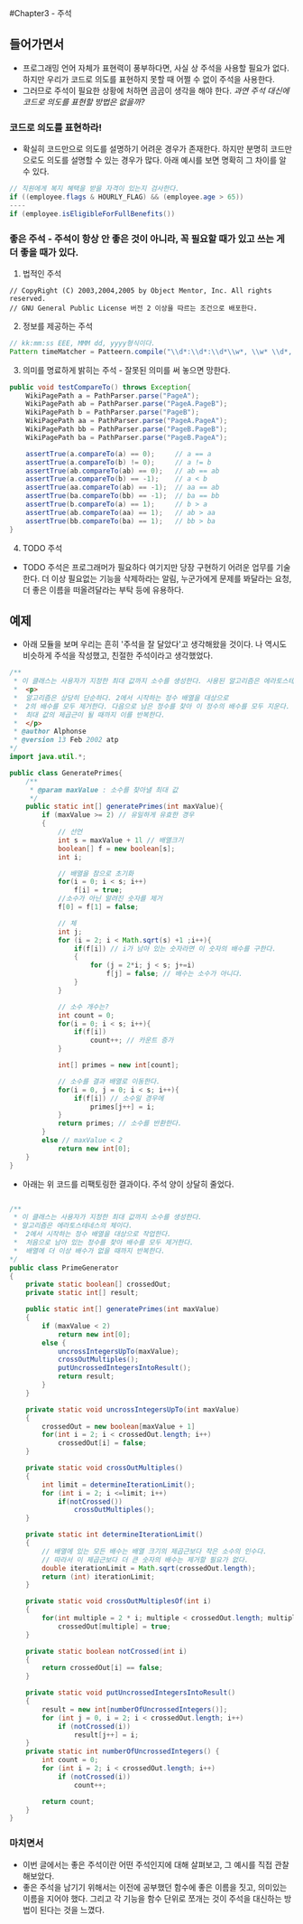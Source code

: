 #Chapter3 - 주석

## 들어가면서
* 프로그래밍 언어 자체가 표현력이 풍부하다면, 사실 상 주석을 사용할 필요가 없다. 하지만 우리가 코드로 의도를 표현하지 못할 때 어쩔 수 없이 주석을 사용한다.
* 그러므로 주석이 필요한 상황에 처하면 곰곰이 생각을 해야 한다. _과연 주석 대신에 코드로 의도를 표현할 방법은 없을까?_


### 코드로 의도를 표현하라!
* 확실히 코드만으로 의도를 설명하기 어려운 경우가 존재한다. 하지만 분명히 코드만으로도 의도를 설명할 수 있는 경우가 많다. 아래 예시를 보면 명확히 그 차이를 알 수 있다.
```java
// 직원에게 복지 혜택을 받을 자격이 있는지 검사한다.
if ((employee.flags & HOURLY_FLAG) && (employee.age > 65))
----
if (employee.isEligibleForFullBenefits())
```

### 좋은 주석 - 주석이 항상 안 좋은 것이 아니라, 꼭 필요할 때가 있고 쓰는 게 더 좋을 때가 있다.
1. 법적인 주석
```
// CopyRight (C) 2003,2004,2005 by Object Mentor, Inc. All rights reserved.
// GNU General Public License 버전 2 이상을 따르는 조건으로 배포한다.
```
2. 정보를 제공하는 주석
```java
// kk:mm:ss EEE, MMM dd, yyyy형식이다.
Pattern timeMatcher = Patteern.compile("\\d*:\\d*:\\d*\\w*, \\w* \\d*, \\d*");
```
3. 의미를 명료하게 밝히는 주석 - 잘못된 의미를 써 놓으면 망한다.
```java
public void testCompareTo() throws Exception{
    WikiPagePath a = PathParser.parse("PageA");
    WikiPagePath ab = PathParser.parse("PageA.PageB");
    WikiPagePath b = PathParser.parse("PageB");
    WikiPagePath aa = PathParser.parse("PageA.PageA");
    WikiPagePath bb = PathParser.parse("PageB.PageB");
    WikiPagePath ba = PathParser.parse("PageB.PageA");

    assertTrue(a.compareTo(a) == 0);     // a == a
    assertTrue(a.compareTo(b) != 0);     // a != b
    assertTrue(ab.compareTo(ab) == 0);   // ab == ab
    assertTrue(a.compareTo(b) == -1);    // a < b
    assertTrue(aa.compareTo(ab) == -1);  // aa == ab
    assertTrue(ba.compareTo(bb) == -1);  // ba == bb
    assertTrue(b.compareTo(a) == 1);     // b > a
    assertTrue(ab.compareTo(aa) == 1);   // ab > aa
    assertTrue(bb.compareTo(ba) == 1);   // bb > ba
}
```

4. TODO 주석
*  TODO 주석은 프로그래머가 필요하다 여기지만 당장 구현하기 어려운 업무를 기술한다. 더 이상 필요없는 기능을 삭제하라는 알림, 누군가에게 문제를 봐달라는 요청, 더 좋은 이름을 떠올려달라는 부탁 등에 유용하다.

## 예제
* 아래 모듈을 보며 우리는 흔히 '주석을 잘 달았다'고 생각해왔을 것이다. 나 역시도 비슷하게 주석을 작성했고, 친절한 주석이라고 생각했었다.
```java
/**
 * 이 클래스는 사용자가 지정한 최대 값까지 소수를 생성한다. 사용된 알고리즘은 에라토스테네스의 체이다.
 *  <p>
 *  알고리즘은 상당히 단순하다. 2에서 시작하는 정수 배열을 대상으로
 *  2의 배수를 모두 제거한다. 다음으로 남은 정수를 찾아 이 정수의 배수를 모두 지운다.
 *  최대 값의 제곱근이 될 때까지 이를 반복한다.
 *  </p>
 * @author Alphonse
 * @version 13 Feb 2002 atp
*/
import java.util.*;

public class GeneratePrimes{
    /**
     * @param maxValue : 소수를 찾아낼 최대 값
     */
    public static int[] generatePrimes(int maxValue){
        if (maxValue >= 2) // 유일하게 유효한 경우
        {
            // 선언
            int s = maxValue + 1l // 배열크기
            boolean[] f = new boolean[s];
            int i;

            // 배열을 참으로 초기화
            for(i = 0; i < s; i++)
                f[i] = true;
            //소수가 아닌 알려진 숫자를 제거
            f[0] = f[1] = false;

            // 체
            int j;
            for (i = 2; i < Math.sqrt(s) +1 ;i++){
                if(f[i]) // i가 남아 있는 숫자라면 이 숫자의 배수를 구한다.
                {
                    for (j = 2*i; j < s; j+=i)
                        f[j] = false; // 배수는 소수가 아니다.
                }
            }

            // 소수 개수는?
            int count = 0;
            for(i = 0; i < s; i++){
                if(f[i])
                    count++; // 카운트 증가
            }

            int[] primes = new int[count];

            // 소수를 결과 배열로 이동한다.
            for(i = 0, j = 0; i < s; i++){
                if(f[i]) // 소수일 경우에
                    primes[j++] = i;
            }
            return primes; // 소수를 반환한다.
        }
        else // maxValue < 2
            return new int[0];
    }
}
```

* 아래는 위 코드를 리팩토링한 결과이다. 주석 양이 상달히 줄었다.
```java

/**
 * 이 클래스는 사용자가 지정한 최대 값까지 소수를 생성한다. 
 * 알고리즘은 에라토스테네스의 체이다.
 *  2에서 시작하는 정수 배열을 대상으로 작업한다.
 *  처음으로 남아 있는 정수를 찾아 배수를 모두 제거한다.
 *  배열에 더 이상 배수가 없을 때까지 반복한다.
*/
public class PrimeGenerator
{
    private static boolean[] crossedOut;
    private static int[] result;

    public static int[] generatePrimes(int maxValue)
    {
        if (maxValue < 2)
            return new int[0];
        else {
            uncrossIntegersUpTo(maxValue);
            crossOutMultiples();
            putUncrossedIntegersIntoResult();
            return result;
        }
    }

    private static void uncrossIntegersUpTo(int maxValue)
    {
        crossedOut = new boolean[maxValue + 1]
        for(int i = 2; i < crossedOut.length; i++)
            crossedOut[i] = false;            
    }

    private static void crossOutMultiples()
    {
        int limit = determineIterationLimit();
        for (int i = 2; i <=limit; i++)
            if(notCrossed())
                crossOutMultiples();
    }

    private static int determineIterationLimit()
    {
        // 배열에 있는 모든 배수는 배열 크기의 제곱근보다 작은 소수의 인수다.
        // 따라서 이 제곱근보다 더 큰 숫자의 배수는 제거할 필요가 없다.
        double iterationLimit = Math.sqrt(crossedOut.length);
        return (int) iterationLimit;
    }

    private static void crossOutMultiplesOf(int i)
    {
        for(int multiple = 2 * i; multiple < crossedOut.length; multiple += i)
            crossedOut[multiple] = true;
    }

    private static boolean notCrossed(int i)
    {
        return crossedOut[i] == false;
    }

    private static void putUncrossedIntegersIntoResult()
    {
        result = new int[numberOfUncrossedIntegers()];
        for (int j = 0, i = 2; i < crossedOut.length; i++)
            if (notCrossed(i))
                result[j++] = i;
    }
    private static int numberOfUncrossedIntegers() {
        int count = 0;
        for (int i = 2; i < crossedOut.length; i++)
            if (notCrossed(i))
                count++;

        return count;
    }
}
```

### 마치면서
* 이번 글에서는 좋은 주석이란 어떤 주석인지에 대해 살펴보고, 그 예시를 직접 관찰해보았다.
* 좋은 주석을 남기기 위해서는 이전에 공부했던 함수에 좋은 이름을 짓고, 의미있는 이름을 지어야 했다. 그리고 각 기능을 함수 단위로 쪼개는 것이 주석을 대신하는 방법이 된다는 것을 느꼈다.
